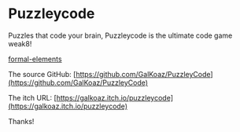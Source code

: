 # Puzzleycode


Puzzles that code your brain, Puzzleycode is the ultimate code game weak8!


[formal-elements](https://github.com/game-dev-course/Puzzleycode/blob/main/formal-elements.md)


The source GitHub:
[https://github.com/GalKoaz/PuzzleyCode](https://github.com/GalKoaz/PuzzleyCode)

The itch URL:
[https://galkoaz.itch.io/puzzleycode](https://galkoaz.itch.io/puzzleycode)

Thanks!

